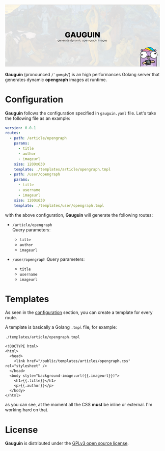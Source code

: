 <img src="/assets/cover.png" alt="Gauguin - Generate opengraph images at runtime" />

**Gauguin** (pronounced `/ˈɡoʊɡæ̃/`) is an high performances Golang server that generates dynamic **opengraph** images at runtime.

# Configuration
**Gauguin** follows the configuration specified in `gauguin.yaml` file. Let's take the following file as an example:

```yaml
version: 0.0.1
routes:
  - path: /article/opengraph
    params:
      - title
      - author
      - imageurl
    size: 1200x630
    template: ./templates/article/opengraph.tmpl
  - path: /user/opengraph
    params:
      - title
      - username
      - imageurl
    size: 1200x630
    template: ./templates/user/opengraph.tmpl
```

with the above configuration, **Gauguin** will generate the following routes:

- `/article/opengraph` <br />
  Query parameters:
    - `title`
    - `author`
    - `imageurl`

- `/user/opengraph`
  Query parameters: <br />
    - `title`
    - `username`
    - `imageurl`

# Templates
As seen in the [configuration](#configuration) section, you can create a template for every route.

A template is basically a Golang `.tmpl` file, for example:

`./templates/article/opengraph.tmpl`
```tmpl
<!DOCTYPE html>
<html>
  <head>
    <link href="/public/templates/articles/opengraph.css" rel="stylesheet" />
  </head>
  <body style="background-image:url({{.imageurl}})">
    <h1>{{.title}}</h1>
    <p>{{.author}}</p>
  </body>
</html>
```

as you can see, at the moment all the CSS **must** be inline or external. I'm working hard on that.

# License
**Gauguin** is distributed under the [GPLv3 open source license](/LICENSE.md).
